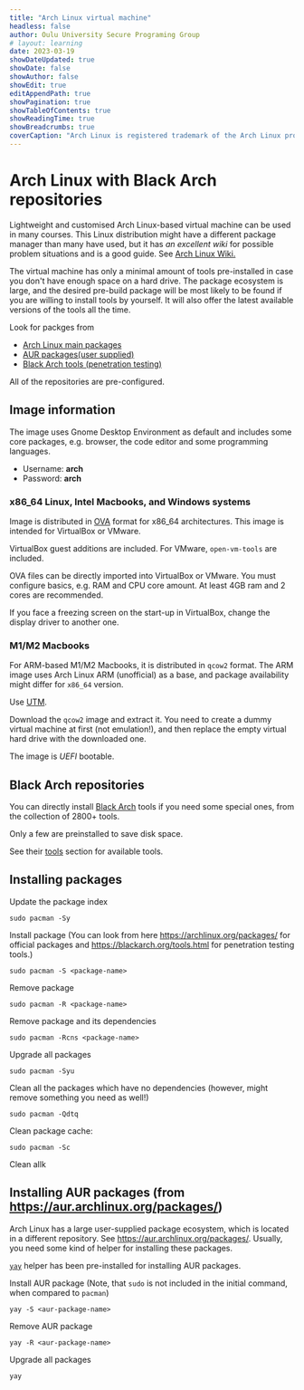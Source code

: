 ```yaml
---
title: "Arch Linux virtual machine"
headless: false
author: Oulu University Secure Programing Group
# layout: learning
date: 2023-03-19
showDateUpdated: true
showDate: false
showAuthor: false
showEdit: true
editAppendPath: true
showPagination: true 
showTableOfContents: true
showReadingTime: true
showBreadcrumbs: true
coverCaption: "Arch Linux is registered trademark of the Arch Linux project" 
---
```


# Arch Linux with Black Arch repositories

Lightweight and customised Arch Linux-based virtual machine can be used in many courses.
This Linux distribution might have a different package manager than many have used, but it has *an excellent wiki* for possible problem situations and is a good guide.
See [Arch Linux Wiki.](https://wiki.archlinux.org/)

The virtual machine has only a minimal amount of tools pre-installed in case you don't have enough space on a hard drive.
The package ecosystem is large, and the desired pre-build package will be most likely to be found if you are willing to install tools by yourself.
It will also offer the latest available versions of the tools all the time.

Look for packges from
  * [Arch Linux main packages](https://archlinux.org/packages/)
  * [AUR packages(user supplied)](https://aur.archlinux.org/packages)
  * [Black Arch tools (penetration testing)](https://blackarch.org/tools.html)

All of the repositories are pre-configured.

## Image information

The image uses Gnome Desktop Environment as default and includes some core packages, e.g. browser, the code editor and some programming languages.

* Username: **arch**
* Password: **arch**

### x86_64 Linux, Intel Macbooks, and Windows systems

Image is distributed in [OVA](https://en.wikipedia.org/wiki/Open_Virtualization_Format) format for x86_64 architectures.
This image is intended for VirtualBox or VMware.

VirtualBox guest additions are included.
For VMware, `open-vm-tools` are included.

OVA files can be directly imported into VirtualBox or VMware.
You must configure basics, e.g. RAM and CPU core amount.
At least 4GB ram and 2 cores are recommended.

If you face a freezing screen on the start-up in VirtualBox, change the display driver to another one.

### M1/M2 Macbooks

For ARM-based M1/M2 Macbooks, it is distributed in `qcow2` format.
The ARM image uses Arch Linux ARM (unofficial) as a base, and package availability might differ for `x86_64` version.

Use [UTM](https://mac.getutm.app/).

Download the `qcow2` image and extract it.
You need to create a dummy virtual machine at first (not emulation!), and then replace the empty virtual hard drive with the downloaded one.

The image is _UEFI_ bootable.


## Black Arch repositories

You can directly install [Black Arch](https://blackarch.org/) tools if you need some special ones, from the collection of 2800+ tools.

Only a few are preinstalled to save disk space.

See their [tools](https://blackarch.org/tools.html) section for available tools.


## Installing packages

Update the package index

```console
sudo pacman -Sy
```
    
Install package (You can look from here https://archlinux.org/packages/ for official packages and https://blackarch.org/tools.html for penetration testing tools.)

```console
sudo pacman -S <package-name>
```

Remove package 
```console
sudo pacman -R <package-name>
```

Remove package and its dependencies 
```console
sudo pacman -Rcns <package-name>
```


Upgrade all packages
```console
sudo pacman -Syu
```

Clean all the packages which have no dependencies (however, might remove something you need as well!)

```console
sudo pacman -Qdtq
```

Clean package cache:
```console
sudo pacman -Sc
```

Clean allk


## Installing AUR packages (from https://aur.archlinux.org/packages/)

Arch Linux has a large user-supplied package ecosystem, which is located in a different repository.
See https://aur.archlinux.org/packages/.
Usually, you need some kind of helper for installing these packages. 

[`yay`](https://github.com/Jguer/yay) helper has been pre-installed for installing AUR packages.

Install AUR package (Note, that `sudo` is not included in the initial command, when compared to `pacman`)

```console
yay -S <aur-package-name>
```
Remove AUR package

```console
yay -R <aur-package-name>
```

Upgrade all packages
```console
yay
```
